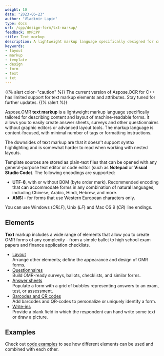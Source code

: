 ```yaml
---
weight: 10
date: "2023-06-23"
author: "Vladimir Lapin"
type: docs
url: /cpp/design-form/txt-markup/
feedback: OMRCPP
title: Text markup
description: A lightweight markup language specifically designed for creating machine-readable forms in Aspose.OMR for C++.
keywords:
- layout
- markup
- template
- design
- form
- text
- txt
---
```


{{% alert color="caution" %}} 
The current version of Aspose.OCR for C++ has limited support for text markup elements and attributes. Stay tuned for further updates.
{{% /alert %}} 

Aspose.OMR **text markup** is a lightweight markup language specifically tailored for describing content and layout of machine-readable forms. It allows you to easily create answer sheets, surveys and other questionnaires without graphic editors or advanced layout tools. The markup language is content-focused, with minimal number of tags or formatting instructions.

The downsides of text markup are that it doesn't support syntax highlighting and is somewhat harder to read when working with nested layouts.

Template sources are stored as plain-text files that can be opened with any general-purpose text editor or code editor (such as **Notepad** or **Visual Studio Code**). The following encodings are supported:

- **UTF-8**, with or without BOM (byte order mark). Recommended encoding that can accommodate forms in any combination of natural languages, including Chinese, Arabic, Hindi, Hebrew, and more.
- **ANSI** - for forms that use Western European characters only.

You can use Windows (_CRLF_), Unix (_LF_) and Mac OS 9 (_CR_) line endings.


## Elements

**Text** markup includes a wide range of elements that allow you to create OMR forms of any complexity - from a simple ballot to high school exam papers and finance application checklists.

- [Layout](/omr/txt-markup/elements-layout/)  
  Arrange other elements; define the appearance and design of OMR forms.
- [Questionnaires](/omr/txt-markup/elements-questionnaire/)  
  Build OMR-ready surveys, ballots, checklists, and similar forms.
- [Answer sheets](/omr/txt-markup/elements-bubble-matrix/)  
  Populate a form with a grid of bubbles representing answers to an exam, test, or assessment.
- [Barcodes and QR codes](/omr/txt-markup/elements-barcode/)  
  Add barcodes and QR-codes to personalize or uniquely identify a form.
- [Write-ins](/omr/txt-markup/write_in/)  
  Provide a blank field in which the respondent can hand write some text or draw a picture.

## Examples

Check out [code examples](/omr/txt-markup/examples/) to see how different elements can be used and combined with each other.
